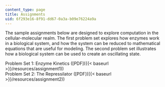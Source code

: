 ```yaml
---
content_type: page
title: Assignments
uid: 6f293e16-8f91-dd67-0a3a-b09e76224a9a
---
```


The sample assignments below are designed to explore computation in the cellular-molecular realm. The first problem set explores how enzymes work in a biological system, and how the system can be reduced to mathematical equations that are useful for modeling. The second problem set illustrates how a biological system can be used to create an oscillating state.

Problem Set 1: Enzyme Kinetics ([PDF]({{< baseurl >}}/resources/assignment1))  
Problem Set 2: The Repressilator ([PDF]({{< baseurl >}}/resources/assignment2))